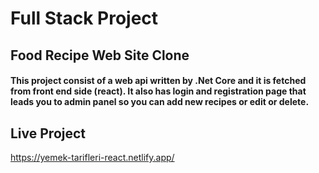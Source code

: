 # Full Stack Project

## Food Recipe Web Site Clone

#### This project consist of a web api written by .Net Core and it is fetched from front end side (react). It also has login and registration page that leads you to admin panel so you can add new recipes or edit or delete.

## Live Project

https://yemek-tarifleri-react.netlify.app/
